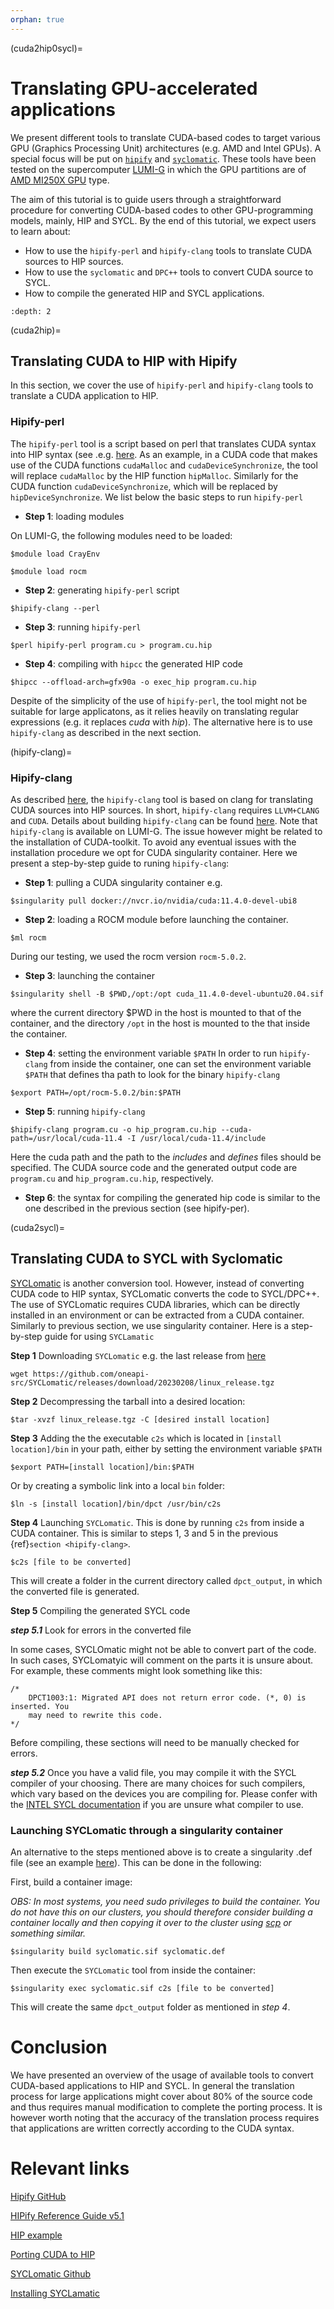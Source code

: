 ```yaml
---
orphan: true
---
```


(cuda2hip0sycl)=
# Translating GPU-accelerated applications

We present different tools to translate CUDA-based codes to target various GPU (Graphics Processing Unit) architectures (e.g. AMD and Intel GPUs). A special focus will be put on [`hipify`](https://docs.amd.com/en-US/bundle/HIPify-Reference-Guide-v5.1/page/HIPify.html) and [`syclomatic`](https://www.intel.com/content/www/us/en/developer/articles/technical/syclomatic-new-cuda-to-sycl-code-migration-tool.html#gs.o5pj6f). These tools have been tested on the supercomputer [LUMI-G](https://lumi-supercomputer.eu/lumi_supercomputer/) in which the GPU partitions are of [AMD MI250X GPU](https://www.amd.com/en/products/server-accelerators/instinct-mi250x) type.

The aim of this tutorial is to guide users through a straightforward procedure for converting CUDA-based codes to other GPU-programming models, mainly, HIP and SYCL. By the end of this tutorial, we expect users to learn about:

- How to use the `hipify-perl` and `hipify-clang` tools to translate CUDA sources to HIP sources.
- How to use the `syclomatic` and `DPC++` tools to convert CUDA source to SYCL.
- How to compile the generated HIP and SYCL applications.

```{contents}
:depth: 2
```
(cuda2hip)=
## Translating CUDA to HIP with Hipify 

In this section, we cover the use of `hipify-perl` and `hipify-clang` tools to translate a CUDA application to HIP.

### Hipify-perl

The `hipify-perl` tool is a script based on perl that translates CUDA syntax into HIP syntax (see .e.g. [here](https://docs.amd.com/en-US/bundle/HIPify-Reference-Guide-v5.1/page/HIPify.html#perl). As an example, in a CUDA code that makes use of the CUDA functions `cudaMalloc` and `cudaDeviceSynchronize`, the tool will replace `cudaMalloc` by the HIP function `hipMalloc`. Similarly for the CUDA function `cudaDeviceSynchronize`, which will be replaced by `hipDeviceSynchronize`. We list below the basic steps to run `hipify-perl`

- **Step 1**: loading modules

On LUMI-G, the following modules need to be loaded:

```console
$module load CrayEnv
```

```console
$module load rocm
```
- **Step 2**: generating `hipify-perl` script

```console
$hipify-clang --perl
```
- **Step 3**: running `hipify-perl`

```console
$perl hipify-perl program.cu > program.cu.hip
```
- **Step 4**: compiling with `hipcc` the generated HIP code

```console
$hipcc --offload-arch=gfx90a -o exec_hip program.cu.hip
```
Despite of the simplicity of the use of `hipify-perl`, the tool might not be suitable for large applicatons, as it relies heavily on translating regular expressions (e.g. it replaces *cuda* with *hip*). The alternative here is to use `hipify-clang` as described in the next section.

(hipify-clang)=
### Hipify-clang

As described [here](https://docs.amd.com/en-US/bundle/HIPify-Reference-Guide-v5.1/page/HIPify.html#perl), the `hipify-clang` tool is based on clang for translating CUDA sources into HIP sources. In short, `hipify-clang` requires `LLVM+CLANG` and `CUDA`. Details about building `hipify-clang` can be found [here](https://github.com/ROCm-Developer-Tools/HIPIFY). Note that `hipify-clang` is available on LUMI-G. The issue however might be related to the installation of CUDA-toolkit. To avoid any eventual issues with the installation procedure we opt for CUDA singularity container. Here we present a step-by-step guide to runing `hipify-clang`:

- **Step 1**: pulling a CUDA singularity container e.g.

```console
$singularity pull docker://nvcr.io/nvidia/cuda:11.4.0-devel-ubi8
```
- **Step 2**: loading a ROCM module before launching the container.

```console
$ml rocm
```

During our testing, we used the rocm version `rocm-5.0.2`. 

- **Step 3**: launching the container

```console
$singularity shell -B $PWD,/opt:/opt cuda_11.4.0-devel-ubuntu20.04.sif
```

where the current directory $PWD in the host is mounted to that of the container, and the directory `/opt` in the host is mounted to the that inside the container.

- **Step 4**: setting the environment variable `$PATH`
In order to run `hipify-clang` from inside the container, one can set the environment variable `$PATH` that defines tha path to look for the binary `hipify-clang`

```console
$export PATH=/opt/rocm-5.0.2/bin:$PATH
```

- **Step 5**: running `hipify-clang`

```console
$hipify-clang program.cu -o hip_program.cu.hip --cuda-path=/usr/local/cuda-11.4 -I /usr/local/cuda-11.4/include
```

Here the cuda path and the path to the *includes* and *defines* files should be specified. The CUDA source code and the generated output code are `program.cu` and `hip_program.cu.hip`, respectively.

- **Step 6**: the syntax for compiling the generated hip code is similar to the one described in the previous section (see hipify-per).

(cuda2sycl)=
## Translating CUDA to SYCL with Syclomatic

[SYCLomatic](https://github.com/oneapi-src/SYCLomatic) is another conversion tool. However, instead of converting CUDA code to HIP syntax, SYCLomatic converts the code to SYCL/DPC++. The use of SYCLomatic requires CUDA libraries, which can be directly installed in an environment or can be extracted from a CUDA container. Similarly to previous section, we use singularity container. Here is a step-by-step guide for using `SYCLamatic`

**Step 1** Downloading `SYCLomatic` e.g. the last release from [here](https://github.com/oneapi-src/SYCLomatic/releases)

```console
wget https://github.com/oneapi-src/SYCLomatic/releases/download/20230208/linux_release.tgz
```

**Step 2** Decompressing the tarball into a desired location:

```console
$tar -xvzf linux_release.tgz -C [desired install location]
```

**Step 3** Adding the the executable ```c2s``` which is located in ```[install location]/bin``` in your path, either by setting the environment variable `$PATH`

```console
$export PATH=[install location]/bin:$PATH
```

Or by creating a symbolic link into a local ```bin``` folder:

```console
$ln -s [install location]/bin/dpct /usr/bin/c2s
```

**Step 4** <a name="SYCLomatic_s_4"></a> Launching `SYCLomatic`. This is done by running `c2s` from inside a CUDA container. This is similar to steps 1, 3 and 5 in the previous {ref}`section <hipify-clang>`.

```console
$c2s [file to be converted]
```

This will create a folder in the current directory called ```dpct_output```, in which the converted file is generated.

**Step 5** Compiling the generated SYCL code


**_step 5.1_** Look for errors in the converted file

In some cases, SYCLOmatic might not be able to convert part of the code. In such cases, SYCLomatyic will comment on the parts it is unsure about. For example, these comments might look something like this:
```
/*
    DPCT1003:1: Migrated API does not return error code. (*, 0) is inserted. You
    may need to rewrite this code.
*/
```
Before compiling, these sections will need to be manually checked for errors.

**_step 5.2_**
Once you have a valid file, you may compile it with the SYCL compiler of your choosing. There are many choices for such compilers, which vary based on the devices you are compiling for. Please confer with the [INTEL SYCL documentation](https://www.intel.com/content/www/us/en/developer/articles/technical/compiling-sycl-with-different-gpus.html) if you are unsure what compiler to use.

### Launching SYCLomatic through a singularity container

An alternative to the steps mentioned above is to create a singularity .def file (see an example [here](./syclomatic_doc/syclomatic.def)). This can be done in the following:  

First, build a container image:

_OBS: In most systems, you need sudo privileges to build the container. You do not have this on our clusters, you should therefore consider building a container locally and then copying it over to the cluster using [scp](https://documentation.sigma2.no/getting_started/getting_started.html#transferring-files) or something similar._

```console
$singularity build syclomatic.sif syclomatic.def
```

Then execute the `SYCLomatic` tool from inside the container:

```console 
$singularity exec syclomatic.sif c2s [file to be converted]
```

This will create the same  ```dpct_output``` folder as mentioned in _step 4_.


# Conclusion

We have presented an overview of the usage of available tools to convert CUDA-based applications to HIP and SYCL. In general the translation process for large applications might cover about 80% of the source code and thus requires manual modification to complete the porting process. It is however worth noting that the accuracy of the translation process requires that applications are written correctly according to the CUDA syntax. 

# Relevant links

[Hipify GitHub](https://github.com/ROCm-Developer-Tools/HIPIFY)

[HIPify Reference Guide v5.1](https://docs.amd.com/en-US/bundle/HIPify-Reference-Guide-v5.1/page/HIPify.html)

[HIP example](https://github.com/olcf-tutorials/simple_HIP_examples/tree/master/vector_addition)

[Porting CUDA to HIP](https://www.admin-magazine.com/HPC/Articles/Porting-CUDA-to-HIP)

[SYCLomatic Github](https://github.com/oneapi-src/SYCLomatic)

[Installing SYCLamatic](https://github.com/oneapi-src/SYCLomatic/releases)

